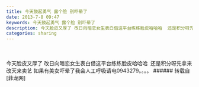 ```yaml
---
title: 今天鼓起勇气 露个脸 别吓晕了
date: 2013-7-8 09:47
keywords: 今天鼓起勇气 露个脸 别吓晕了
description: 今天脸皮又厚了 改日向暗恋女生表白借这平台练练脸皮哈哈哈  还是积分呀先拿来 改天来卖艺 如果有美女吓晕了我会人工呼吸请电0943279。。。。
categories: sharing
---
```

<td class="t_f" id="postmessage_18406">

<br/>
<br/>
今天脸皮又厚了 改日向暗恋女生表白<img alt="" border="0" onclick="" onmouseover="" smilieid="278" src="static/image/smiley/Xiongmao/34.gif"/>借这平台练练脸皮哈哈哈 <img alt="" border="0" onclick="" onmouseover="" smilieid="253" src="static/image/smiley/Xiongmao/11.gif"/> 还是积分呀先拿来<img alt="" border="0" onclick="" onmouseover="" smilieid="266" src="static/image/smiley/Xiongmao/41.gif"/> 改天来卖艺 如果有美女吓晕了我会人工呼吸请电0943279。。。。</td>
###### 转载自[菲龙网]